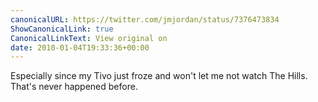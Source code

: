 ```yaml
---
canonicalURL: https://twitter.com/jmjordan/status/7376473834
ShowCanonicalLink: true
CanonicalLinkText: View original on
date: 2010-01-04T19:33:36+00:00
---
```

Especially since my Tivo just froze and won't let me not watch The Hills. That's never happened before.